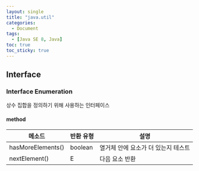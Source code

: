 ```yaml
---
layout: single
title: "java.util"
categories: 
  - Document
tags: 
  - [Java SE 8, Java]
toc: true
toc_sticky: true
---
```


## **Interface**

### Interface Enumeration<E>

상수 집합을 정의하기 위해 사용하는 인터페이스

#### method

| 메소드            | 반환 유형 | 설명                                |
| ----------------- | --------- | ----------------------------------- |
| hasMoreElements() | boolean   | 열거체 안에 요소가 더 있는지 테스트 |
| nextElement()     | E         | 다음 요소 반환                      |

